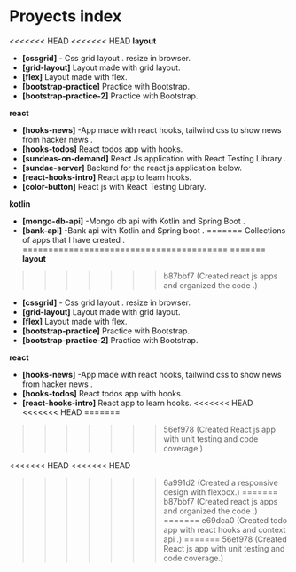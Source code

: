 # Proyects index

<<<<<<< HEAD
<<<<<<< HEAD
**layout**

- **[cssgrid]** - Css grid layout .
  resize in browser.
- **[grid-layout]** Layout made with grid layout.
- **[flex]** Layout made with flex.
- **[bootstrap-practice]** Practice with Bootstrap.
- **[bootstrap-practice-2]** Practice with Bootstrap.

**react**

- **[hooks-news]** -App made with react hooks, tailwind css to show news from hacker news .
- **[hooks-todos]** React todos app with hooks.
- **[sundeas-on-demand]** React Js application with React Testing Library .
- **[sundae-server]** Backend for the react js application below.
- **[react-hooks-intro]** React app to learn hooks.
- **[color-button]** React js with React Testing Library.

**kotlin**

- **[mongo-db-api]** -Mongo db api with Kotlin and Spring Boot .
- **[bank-api]** -Bank api with Kotlin and Spring boot .
=======
Collections of apps that I have created .
========================================
=======
__layout__
>>>>>>> b87bbf7 (Created react js apps and organized the code .)

- __[cssgrid]__ - Css grid layout .
  resize in browser.
- __[grid-layout]__ Layout made with grid layout.
- __[flex]__ Layout made with flex.
- __[bootstrap-practice]__ Practice with Bootstrap.
- __[bootstrap-practice-2]__ Practice with Bootstrap.

__react__

- __[hooks-news]__  -App made with react hooks, tailwind css to show news from hacker news .
- __[hooks-todos]__ React todos app with hooks.
- __[react-hooks-intro]__ React app to learn hooks.
<<<<<<< HEAD
<<<<<<< HEAD
=======
>>>>>>> 56ef978 (Created React js app with unit testing and code coverage.)




<<<<<<< HEAD
<<<<<<< HEAD
 
>>>>>>> 6a991d2 (Created a responsive design with flexbox.)
=======
>>>>>>> b87bbf7 (Created react js apps and organized the code .)
=======
>>>>>>> e69dca0 (Created todo app with react hooks and context api .)
=======
>>>>>>> 56ef978 (Created React js app with unit testing and code coverage.)
